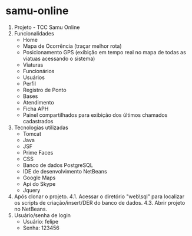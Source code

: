 # samu-online
1. Projeto - TCC
    Samu Online
2. Funcionalidades
    - Home
    - Mapa de Ocorrência (traçar melhor rota)
    - Posicionamento GPS (exibição em tempo real no mapa de todas as viatuas acessando o sistema)
    - Viaturas
    - Funcionários
    - Usuários
    - Perfil
    - Registro de Ponto
    - Bases
    - Atendimento
    - Ficha APH
    - Painel compartilhados para exibição dos últimos chamados cadastrados
3. Tecnologias utilizadas
    - Tomcat
    - Java
    - JSF
    - Prime Faces
    - CSS
    - Banco de dados PostgreSQL
    - IDE de desenvolvimento NetBeans
    - Google Maps
    - Api do Skype
    - Jquery
4. Após clonar o projeto.
  4.1. Acessar o diretório "web\sql" para localizar os scripts de criação/insert/DER do banco de dados.
  4.3. Abrir projeto no NetBeans.
5. Usuário/senha de login
    - Usuário: felipe
    - Senha: 123456
